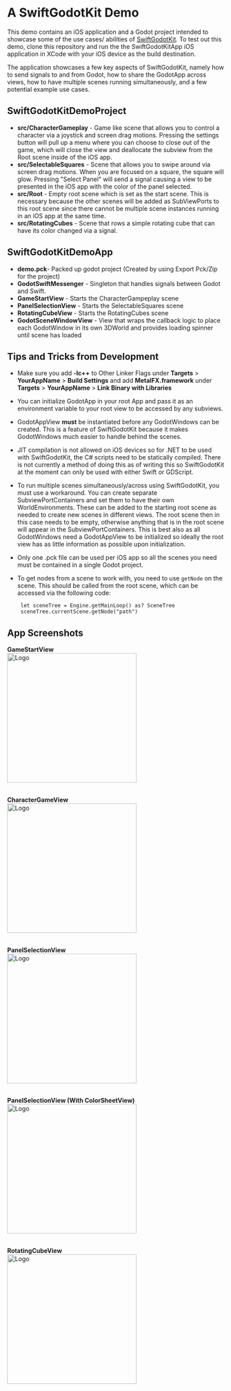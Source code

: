 # A SwiftGodotKit Demo

This demo contains an iOS application and a Godot project intended to showcase some of the use cases/ abilities of [SwiftGodotKit](https://github.com/migueldeicaza/SwiftGodotKit). To test out this demo, clone this repository and run the the SwiftGodotKitApp iOS application in XCode with your iOS device as the build destination. 

The application showcases a few key aspects of SwiftGodotKit, namely how to send signals to and from Godot, how to share the GodotApp across views, how to have multiple scenes running simultaneously, and a few potential example use cases.

## SwiftGodotKitDemoProject
- **src/CharacterGameplay** - Game like scene that allows you to control a character via a joystick and screen drag motions. Pressing the settings button will pull up a menu where you can choose to close out of the game, which will close the view and deallocate the subview from the Root scene inside of the iOS app.
- **src/SelectableSquares** - Scene that allows you to swipe around via screen drag motions. When you are focused on a square, the square will glow. Pressing "Select Panel" will send a signal causing a view to be presented in the iOS app with the color of the panel selected.
- **src/Root** - Empty root scene which is set as the start scene. This is necessary because the other scenes will be added as SubViewPorts to this root scene since there cannot be multiple scene instances running in an iOS app at the same time.
- **src/RotatingCubes** - Scene that rows a simple rotating cube that can have its color changed via a signal.

## SwiftGodotKitDemoApp
- **demo.pck**-  Packed up godot project (Created by using Export Pck/Zip for the project)
- **GodotSwiftMessenger** - Singleton that handles signals between Godot and Swift.
- **GameStartView** - Starts the CharacterGampeplay scene
- **PanelSelectionView** - Starts the SelectableSquares scene
- **RotatingCubeView** - Starts the RotatingCubes scene
- **GodotSceneWindowView** - View that wraps the callback logic to place each GodotWindow in its own 3DWorld and provides loading spinner until scene has loaded

## Tips and Tricks from Development
- Make sure you add **-lc++** to Other Linker Flags under **Targets** > **YourAppName** > **Build Settings** and add **MetalFX.framework** under **Targets** > **YourAppName** > **Link Binary with Libraries**
- You can initialize GodotApp in your root App and pass it as an environment variable to your root view to be accessed by any subviews.
- GodotAppView **must** be instantiated before any GodotWindows can be created. This is a feature of SwiftGodotKit because it makes GodotWindows much easier to handle behind the scenes.
- JIT compilation is not allowed on iOS devices so for .NET to be used with SwiftGodotKit, the C# scripts need to be statically compiled. There is not currently a method of doing this as of writing this so SwiftGodotKit at the moment can only be used with either Swift or GDScript.
- To run multiple scenes simultaneously/across using SwiftGodotKit, you must use a workaround. You can create separate SubviewPortContainers and set them to have their own WorldEnvironments. These can be added to the starting root scene  as needed to create new scenes in different views. The root scene then in this case needs to be empty, otherwise anything that is in the root scene will appear in the SubviewPortContainers. This is best also as all GodotWindows need a GodotAppView to be initialized so ideally the root view has as little information as possible upon initialization.
- Only one .pck file can be used per iOS app so all the scenes you need must be contained in a single Godot project.
- To get nodes from a scene to work with, you need to use `getNode` on the scene. This should be called from the root scene, which can be accessed via the following code:

       let sceneTree = Engine.getMainLoop() as? SceneTree
       sceneTree.currentScene.getNode("path")

## App Screenshots
**GameStartView**
<br><img src="Docs/OpenGameButton.PNG" alt="Logo" width="300"/><br><br>

**CharacterGameView**
<br><img src="Docs/CharacterGame.PNG" alt="Logo" width="300"/><br><br>

**PanelSelectionView**
<br><img src="Docs/PanelSelection.PNG" alt="Logo" width="300"/><br><br>

**PanelSelectionView (With ColorSheetView)**
<br><img src="Docs/SelectedPanel.PNG" alt="Logo" width="300"/><br><br>

**RotatingCubeView**
<br><img src="Docs/RotatingCubes.PNG" alt="Logo" width="300"/><br><br>

